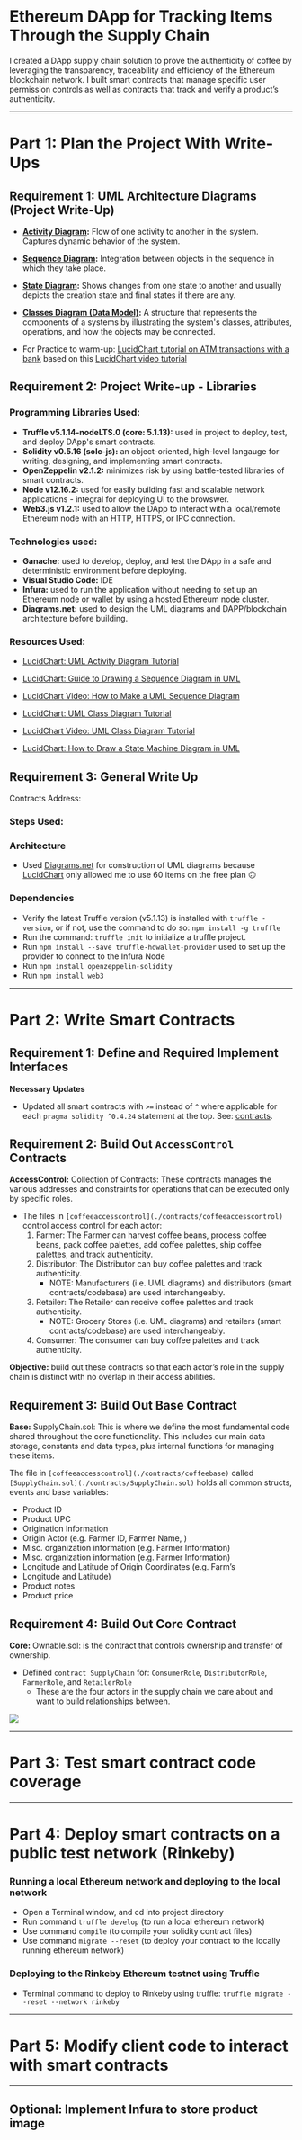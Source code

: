 # Ethereum DApp for Tracking Items Through the Supply Chain

I created a DApp supply chain solution to prove the authenticity of coffee by leveraging the transparency, traceability and efficiency of the Ethereum blockchain network. I built smart contracts that manage specific user permission controls as well as contracts that track and verify a product’s authenticity.

___

# Part 1: Plan the Project With Write-Ups

## Requirement 1: UML Architecture Diagrams (Project Write-Up)

- **[Activity Diagram](./architecture/UML-Diagrams-Activity-Diagram.png):** Flow of one activity to another in the system. Captures dynamic behavior of the system.

- **[Sequence Diagram](./architecture/UML-Diagrams-Sequence-Diagram.png):** Integration between objects in the sequence in which they take place.

- **[State Diagram](./architecture/UML-Diagrams-State-Diagram.png):** Shows changes from one state to another and usually depicts the creation state and final states if there are any.

- **[Classes Diagram (Data Model)](./architecture/UML-Diagrams-Class-(Data-Modeling).png):** A structure that represents the components of a systems by illustrating the system's classes, attributes, operations, and how the objects may be connected.

- For Practice to warm-up: [LucidChart tutorial on ATM transactions with a bank](./architecture/Practice-Sequence-Diagram-Example-(LucidChart).png) based on this [LucidChart video tutorial](https://www.youtube.com/watch?v=pCK6prSq8aw)


## Requirement 2: Project Write-up - Libraries

### Programming Libraries Used:
- **Truffle v5.1.14-nodeLTS.0 (core: 5.1.13):** used in project to deploy, test, and deploy DApp's smart contracts.
- **Solidity v0.5.16 (solc-js):** an object-oriented, high-level langauge for writing, designing, and implementing smart contracts.
- **OpenZeppelin v2.1.2:** minimizes risk by using battle-tested libraries of smart contracts. 
- **Node v12.16.2:** used for easily building fast and scalable network applications - integral for deploying UI to the browswer.
- **Web3.js v1.2.1:** used to allow the DApp to interact with a local/remote Ethereum node with an HTTP, HTTPS, or IPC connection.

### Technologies used:
- **Ganache:** used to develop, deploy, and test the DApp in a safe and deterministic environment before deploying.
- **Visual Studio Code:** IDE
- **Infura:** used to run the application without needing to set up an Ethereum node or wallet by using a hosted Ethereum node cluster.
- **Diagrams.net:** used to design the UML diagrams and DAPP/blockchain architecture before building.

### Resources Used:
- [LucidChart: UML Activity Diagram Tutorial](https://www.lucidchart.com/pages/uml-activity-diagram)

- [LucidChart: Guide to Drawing a Sequence Diagram in UML](https://www.lucidchart.com/pages/how-to-draw-a-sequence-diagram-in-UML?a=1)

- [LucidChart Video: How to Make a UML Sequence Diagram](https://www.youtube.com/watch?v=pCK6prSq8aw)

- [LucidChart: UML Class Diagram Tutorial](https://www.lucidchart.com/pages/uml-class-diagram)

- [LucidChart Video: UML Class Diagram Tutorial](https://www.youtube.com/watch?v=UI6lqHOVHic)

- [LucidChart: How to Draw a State Machine Diagram in UML](https://www.lucidchart.com/pages/how-to-draw-a-state-machine-diagram-in-uml)


## Requirement 3: General Write Up

Contracts Address:


### Steps Used:

### **Architecture**
- Used [Diagrams.net](https://app.diagrams.net/) for construction of UML diagrams because [LucidChart](https://www.lucidchart.com/) only allowed me to use 60 items on the free plan 🙃


### **Dependencies**
- Verify the latest Truffle version (v5.1.13) is installed with `truffle -version`, or if not, use the command to do so: `npm install -g truffle`
- Run the command: `truffle init` to initialize a truffle project.
- Run `npm install --save truffle-hdwallet-provider` used to set up the provider to connect to the Infura Node
- Run `npm install openzeppelin-solidity`
- Run `npm install web3`

___

# Part 2: Write Smart Contracts

## Requirement 1: Define and Required Implement Interfaces

**Necessary Updates**
- Updated all smart contracts with `>=` instead of `^` where applicable for each `pragma solidity ^0.4.24` statement at the top. See: [contracts](./contracts).


## Requirement 2: Build Out `AccessControl` Contracts

**AccessControl:** Collection of Contracts: These contracts manages the various addresses and constraints for operations that can be executed only by specific roles.

- The files in `[coffeeaccesscontrol](./contracts/coffeeaccesscontrol)` control access control for each actor:
    1. Farmer: The Farmer can harvest coffee beans, process coffee beans, pack coffee palettes, add coffee palettes, ship coffee palettes, and track authenticity.
    2. Distributor: The Distributor can buy coffee palettes and track authenticity.
        - NOTE: Manufacturers (i.e. UML diagrams) and distributors (smart contracts/codebase) are used interchangeably.
    3. Retailer: The Retailer can receive coffee palettes and track authenticity.
        - NOTE: Grocery Stores (i.e. UML diagrams) and retailers (smart contracts/codebase) are used interchangeably.
    4. Consumer: The consumer can buy coffee palettes and track authenticity.

**Objective:** build out these contracts so that each actor’s role in the supply chain is distinct with no overlap in their access abilities.


## Requirement 3: Build Out Base Contract

**Base:** SupplyChain.sol: This is where we define the most fundamental code shared throughout the core functionality. This includes our main data storage, constants and data types, plus internal functions for managing these items.

The file in `[coffeeaccesscontrol](./contracts/coffeebase)`  called `[SupplyChain.sol](./contracts/SupplyChain.sol)` holds all common structs, events and base variables:
- Product ID
- Product UPC
- Origination Information
- Origin Actor (e.g. Farmer ID, Farmer Name, )
- Misc. organization information (e.g. Farmer Information)
- Misc. organization information (e.g. Farmer Information)
- Longitude and Latitude of Origin Coordinates (e.g. Farm’s 
- Longitude and Latitude)
- Product notes
- Product price


## Requirement 4: Build Out Core Contract

**Core:** Ownable.sol: is the contract that controls ownership and transfer of ownership.

- Defined `contract SupplyChain` for: `ConsumerRole`, `DistributorRole`, `FarmerRole`, and `RetailerRole`
    - These are the four actors in the supply chain we care about and want to build relationships between.

![](./images/Contracts-compiled-successfully.png)

___

# Part 3: Test smart contract code coverage

___

# Part 4: Deploy smart contracts on a public test network (Rinkeby)

### **Running a local Ethereum network and deploying to the local network**
- Open a Terminal window, and cd into project directory
- Run command `truffle develop` (to run a local ethereum network)
- Use command `compile` (to compile your solidity contract files)
- Use command `migrate --reset` (to deploy your contract to the locally running ethereum network)

### **Deploying to the Rinkeby Ethereum testnet using Truffle**
- Terminal command to deploy to Rinkeby using truffle: `truffle migrate --reset --network rinkeby`
___

# Part 5: Modify client code to interact with smart contracts

___

## Optional: Implement Infura to store product image